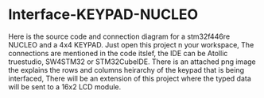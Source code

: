 # Interface-KEYPAD-NUCLEO
Here is the source code and connection diagram for a stm32f446re NUCLEO and a 4x4 KEYPAD.
Just open this project n your workspace, The connections are mentioned in the code itslef, the IDE can be Atollic truestudio, SW4STM32 or STM32CubeIDE. 
There is an attached png image the explains the rows and columns heirarchy of the keypad that is being interfaced, 
There will be an extension of this project where the typed data will be sent to  a 16x2 LCD module.
